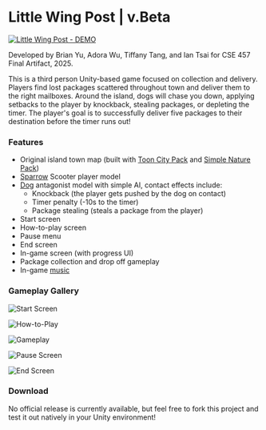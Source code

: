 # Little Wing Post | v.Beta

[![Little Wing Post - DEMO](https://img.youtube.com/vi/1Hd6urxKS74/0.jpg)](https://www.youtube.com/watch?v=1Hd6urxKS74)

Developed by Brian Yu, Adora Wu, Tiffany Tang, and Ian Tsai for CSE 457 Final Artifact, 2025.

This is a third person Unity-based game focused on collection and delivery. Players find lost packages scattered throughout town and deliver them to the right mailboxes. Around the island, dogs will chase you down, applying setbacks to the player by knockback, stealing packages, or depleting the timer. The player's goal is to successfully deliver five packages to their destination before the timer runs out!

### Features
- Original island town map (built with [Toon City Pack](https://assetstore.unity.com/packages/3d/environments/urban/toon-city-pack-234785) and [Simple Nature Pack](https://assetstore.unity.com/packages/3d/environments/landscapes/low-poly-simple-nature-pack-162153))
- [Sparrow](https://assetstore.unity.com/packages/3d/characters/animals/sparrow-quirky-series-247228) Scooter player model
- [Dog](https://assetstore.unity.com/packages/package/260727) antagonist model with simple AI, contact effects include:
  - Knockback (the player gets pushed by the dog on contact)
  - Timer penalty (-10s to the timer)
  - Package stealing (steals a package from the player)
- Start screen
- How-to-play screen
- Pause menu
- End screen
- In-game screen (with progress UI)
- Package collection and drop off gameplay
- In-game [music](https://www.youtube.com/watch?app=desktop&v=41HJ40roGDY)

### Gameplay Gallery

![Start Screen](https://github.com/user-attachments/assets/ed761d68-4284-4bca-88cf-3dbb08ceb6ed)

![How-to-Play](https://github.com/user-attachments/assets/dd2bf7f0-fea8-412a-a894-b010b5c230ae)

![Gameplay](https://github.com/user-attachments/assets/1153e3a9-8612-46e1-a812-a8a8c08a1672)

![Pause Screen](https://github.com/user-attachments/assets/86c19426-7df0-467a-a2d6-1c6d838934aa)

![End Screen](https://github.com/user-attachments/assets/c739d46c-8c76-416e-a522-d32169ba68ef)


### Download
No official release is currently available, but feel free to fork this project and test it out natively in your Unity environment!
